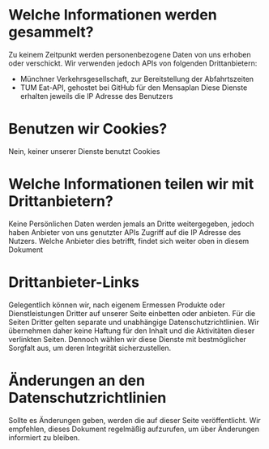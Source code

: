 # Welche Informationen werden gesammelt?

Zu keinem Zeitpunkt werden personenbezogene Daten von uns erhoben oder verschickt.
Wir verwenden jedoch APIs von folgenden Drittanbietern:

- Münchner Verkehrsgesellschaft, zur Bereitstellung der Abfahrtszeiten
- TUM Eat-API, gehostet bei GitHub für den Mensaplan
  Diese Dienste erhalten jeweils die IP Adresse des Benutzers

# Benutzen wir Cookies?

Nein, keiner unserer Dienste benutzt Cookies

# Welche Informationen teilen wir mit Drittanbietern?

Keine Persönlichen Daten werden jemals an Dritte weitergegeben, jedoch haben Anbieter von uns genutzter APIs Zugriff auf
die IP Adresse des Nutzers. Welche Anbieter dies betrifft, findet sich weiter oben in diesem Dokument

# Drittanbieter-Links

Gelegentlich können wir, nach eigenem Ermessen Produkte oder Dienstleistungen Dritter auf unserer Seite einbetten oder
anbieten. Für die Seiten Dritter gelten separate und unabhängige Datenschutzrichtlinien. Wir übernehmen daher keine
Haftung für den Inhalt und die Aktivitäten dieser verlinkten Seiten. Dennoch wählen wir diese Dienste mit bestmöglicher
Sorgfalt aus, um deren Integrität sicherzustellen.

# Änderungen an den Datenschutzrichtlinien

Sollte es Änderungen geben, werden die auf dieser Seite veröffentlicht.
Wir empfehlen, dieses Dokument regelmäßig aufzurufen, um über Änderungen informiert zu bleiben.